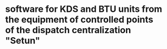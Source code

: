  # software for KDS and BTU units from the equipment of controlled points of the dispatch centralization "Setun"